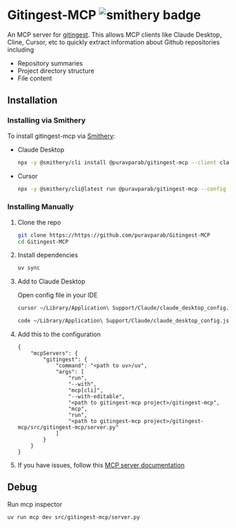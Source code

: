 # Gitingest-MCP ![smithery badge](https://smithery.ai/badge/@puravparab/gitingest-mcp)

An MCP server for [gitingest](https://github.com/cyclotruc/gitingest). This allows MCP clients like Claude Desktop, Cline, Cursor, etc to quickly extract information about Github repositories including

- Repository summaries
- Project directory structure
- File content

## Installation

### Installing via Smithery

To install gitingest-mcp via [Smithery](https://smithery.ai/server/@puravparab/gitingest-mcp):

- Claude Desktop
	```bash
	npx -y @smithery/cli install @puravparab/gitingest-mcp --client claude
	```

- Cursor
	```bash
	npx -y @smithery/cli@latest run @puravparab/gitingest-mcp --config "{}"
	```

### Installing Manually

1. Clone the repo
	```bash
	git clone https://https://github.com/puravparab/Gitingest-MCP
	cd Gitingest-MCP
	```

2. Install dependencies
	```bash
	uv sync
	```

3. Add to Claude Desktop

	Open config file in your IDE
	```bash
	cursor ~/Library/Application\ Support/Claude/claude_desktop_config.json
	```
	```bash
	code ~/Library/Application\ Support/Claude/claude_desktop_config.json
	```

4. Add this to the configuration

	```
	{
		"mcpServers": {
			"gitingest": {
				"command": "<path to uv>/uv",
				"args": [
					"run",
					"--with",
					"mcp[cli]",
					"--with-editable",
					"<path to gitingest-mcp project>/gitingest-mcp",
					"mcp",
					"run",
					"<path to gitingest-mcp project>/gitingest-mcp/src/gitingest-mcp/server.py"
				]
			}
		}
	}
	```

5. If you have issues, follow this [MCP server documentation](https://modelcontextprotocol.io/quickstart/server)

## Debug

Run mcp inspector
```
uv run mcp dev src/gitingest-mcp/server.py
```